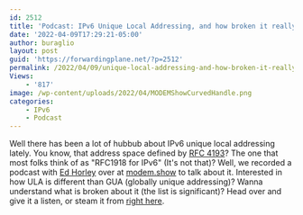 ```yaml
---
id: 2512
title: 'Podcast: IPv6 Unique Local Addressing, and how broken it really is.'
date: '2022-04-09T17:29:21-05:00'
author: buraglio
layout: post
guid: 'https://forwardingplane.net/?p=2512'
permalink: /2022/04/09/unique-local-addressing-and-how-broken-it-really-is/
Views:
    - '817'
image: /wp-content/uploads/2022/04/MODEMShowCurvedHandle.png
categories:
    - IPv6
    - Podcast
---
```


<!-- wp:paragraph -->
<p>Well there has been a lot of hubbub about IPv6 unique local addressing lately. You know, that address space defined by <a href="https://datatracker.ietf.org/doc/html/rfc4193/">RFC 4193</a>? The one that most folks think of as "RFC1918 for IPv6" (It's not that)? Well, we recorded a podcast with <a href="https://twitter.com/EHorley">Ed Horley</a> over at <a href="https://www.modem.show/post/s02e03/">modem.show</a> to talk about it. Interested in how ULA is different than GUA (globally unique addressing)? Wanna understand what is broken about it (the list is significant)? Head over and give it a listen, or steam it from <a href="https://anchor.fm/modulate-demodulate/embed/episodes/The-Foibles-and-Frailties-of-IPv6-ULA-e1gvfa8">right here</a>. </p>
<!-- /wp:paragraph -->

<!-- wp:image {"id":2515,"sizeSlug":"large","linkDestination":"none","className":"is-style-rounded"} -->
<figure class="wp-block-image size-large is-style-rounded"><img src="https://forwardingplane.net/wp-content/uploads/2022/04/will-work-for-IPv6-1024x731.png" alt="" class="wp-image-2515"/></figure>
<!-- /wp:image -->

<!-- wp:paragraph -->
<p></p>
<!-- /wp:paragraph -->